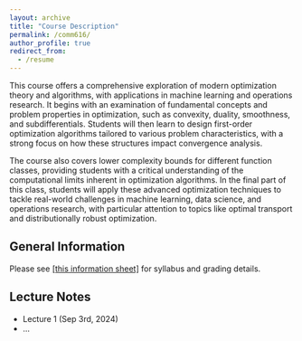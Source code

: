 ```yaml
---
layout: archive
title: "Course Description"
permalink: /comm616/
author_profile: true
redirect_from:
  - /resume
---
```



This course offers a comprehensive exploration of modern optimization theory and algorithms, with applications in machine learning and operations research. It begins with an examination of fundamental concepts and problem properties in optimization, such as convexity, duality, smoothness, and subdifferentials. Students will then learn to design first-order optimization algorithms tailored to various problem characteristics, with a strong focus on how these structures impact convergence analysis.

The course also covers lower complexity bounds for different function classes, providing students with a critical understanding of the computational limits inherent in optimization algorithms. In the final part of this class, students will apply these advanced optimization techniques to tackle real-world challenges in machine learning, data science, and operations research, with particular attention to topics like optimal transport and distributionally robust optimization. 

## General Information 

Please see  [[this information sheet]](https://gerrili1996.github.io/files/comm616_infor.pdf) for syllabus and grading details. 

## Lecture Notes 

- Lecture 1 (Sep 3rd, 2024) 
- ...